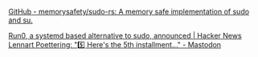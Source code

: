 
[GitHub - memorysafety/sudo-rs: A memory safe implementation of sudo and su.](https://github.com/memorysafety/sudo-rs)

[Run0, a systemd based alternative to sudo, announced | Hacker News](https://news.ycombinator.com/item?id=40205714)
[Lennart Poettering: "5️⃣ Here's the 5th installment…" - Mastodon](https://mastodon.social/@pid_eins/112353324518585654)
